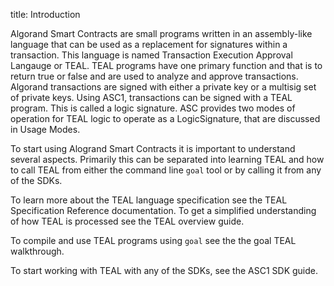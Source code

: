 title: Introduction

Algorand Smart Contracts are small programs written in an assembly-like language that can be used as a replacement for signatures within a transaction. This language is named Transaction Execution Approval Langauge or TEAL. TEAL programs have one primary function and that is to return true or false and are used to analyze and approve transactions. Algorand transactions are signed with either a private key or a multisig set of private keys. Using ASC1, transactions can be signed with a TEAL program. This is called a logic signature. ASC provides two modes of operation for TEAL logic to operate as a LogicSignature, that are discussed in Usage Modes<LINK>.




To start using Alogrand Smart Contracts it is important to understand several aspects. Primarily this can be separated into learning TEAL and how to call TEAL from either the command line `goal` tool or by calling it from any of the SDKs.

To learn more about the TEAL language specification see the TEAL Specification Reference documentation<LINK>. To get a simplified understanding of how TEAL is processed see the TEAL overview guide<LINK>.

To compile and use TEAL programs using `goal` see the the goal TEAL walkthrough<LINK>. 

To start working with TEAL with any of the SDKs, see the ASC1 SDK guide<LINK>.




